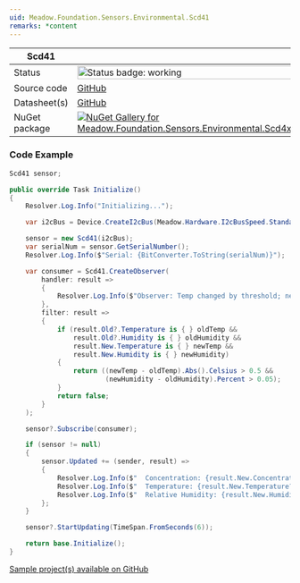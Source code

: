 ```yaml
---
uid: Meadow.Foundation.Sensors.Environmental.Scd41
remarks: *content
---
```


| Scd41 | |
|--------|--------|
| Status | <img src="https://img.shields.io/badge/Working-brightgreen" style="width: auto; height: -webkit-fill-available;" alt="Status badge: working" /> |
| Source code | [GitHub](https://github.com/WildernessLabs/Meadow.Foundation/tree/main/Source/Meadow.Foundation.Peripherals/Sensors.Environmental.Scd4x) |
| Datasheet(s) | [GitHub](https://github.com/WildernessLabs/Meadow.Foundation/tree/main/Source/Meadow.Foundation.Peripherals/Sensors.Environmental.Scd4x/Datasheet) |
| NuGet package | <a href="https://www.nuget.org/packages/Meadow.Foundation.Sensors.Environmental.Scd4x/" target="_blank"><img src="https://img.shields.io/nuget/v/Meadow.Foundation.Sensors.Environmental.Scd4x.svg?label=Meadow.Foundation.Sensors.Environmental.Scd4x" alt="NuGet Gallery for Meadow.Foundation.Sensors.Environmental.Scd4x" /></a> |
### Code Example

```csharp
Scd41 sensor;

public override Task Initialize()
{
    Resolver.Log.Info("Initializing...");

    var i2cBus = Device.CreateI2cBus(Meadow.Hardware.I2cBusSpeed.Standard);

    sensor = new Scd41(i2cBus);
    var serialNum = sensor.GetSerialNumber();
    Resolver.Log.Info($"Serial: {BitConverter.ToString(serialNum)}");

    var consumer = Scd41.CreateObserver(
        handler: result =>
        {
            Resolver.Log.Info($"Observer: Temp changed by threshold; new temp: {result.New.Temperature?.Celsius:N2}C, old: {result.Old?.Temperature?.Celsius:N2}C");
        },
        filter: result =>
        {
            if (result.Old?.Temperature is { } oldTemp &&
                result.Old?.Humidity is { } oldHumidity &&
                result.New.Temperature is { } newTemp &&
                result.New.Humidity is { } newHumidity)
            {
                return ((newTemp - oldTemp).Abs().Celsius > 0.5 &&
                        (newHumidity - oldHumidity).Percent > 0.05);
            }
            return false;
        }
    );

    sensor?.Subscribe(consumer);

    if (sensor != null)
    {
        sensor.Updated += (sender, result) =>
        {
            Resolver.Log.Info($"  Concentration: {result.New.Concentration?.PartsPerMillion:N0}ppm");
            Resolver.Log.Info($"  Temperature: {result.New.Temperature?.Celsius:N1}C");
            Resolver.Log.Info($"  Relative Humidity: {result.New.Humidity:N0}%");
        };
    }

    sensor?.StartUpdating(TimeSpan.FromSeconds(6));

    return base.Initialize();
}

```

[Sample project(s) available on GitHub](https://github.com/WildernessLabs/Meadow.Foundation/tree/main/Source/Meadow.Foundation.Peripherals/Sensors.Environmental.Scd4x/Samples/Scd41_Sample)


